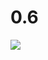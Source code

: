 # 0.6
![](https://kroki.io/mermaid/svg/eNp9kE9PwzAMxe98CqsnkOjfaQh62AXOgKAnLlNI3DaiS0LsbkiI747XbiBAIqf4ye_nZxO-jug03ljVRbU5AXlBRbbaBuUYnqPfEcY_umhbkSf90JOuVrNaw_3dYwM9c6A6z4lHY5EyTVmPA1n3YrPW5vimNmFAFULucLd2nnFNQU1EpdluFeNxzF67lQaItusZfHucWcO79o7RcQ0JIzEk52DEKWVVVIu0uEiLy6Zc1NVVXVbZclk8JR9z7JmdSuwv2ANS8I7EXRUlXEcUkpmaDf7O9B1qwPZnpqZHOVaHYAkiphGdwYgGTp2XevDKgNd6jHT2D-Sw156hjBE3e2ABy3YKrJv-c5RPTV2Vvw)